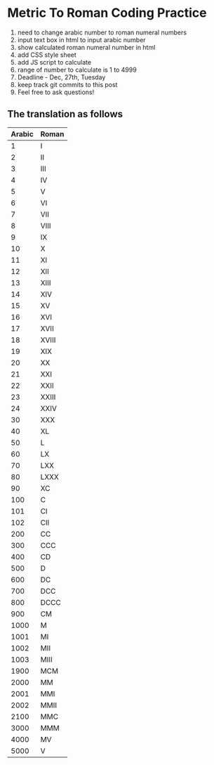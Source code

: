 # Metric To Roman Coding Practice

1.  need to change arabic number to roman numeral numbers
2.  input text box in html to input arabic number
3.  show calculated roman numeral number in html
4.  add CSS style sheet
5.  add JS script to calculate
6.  range of number to calculate is 1 to 4999
7.  Deadline - Dec, 27th, Tuesday
8.  keep track git commits to this post
8.  Feel free to ask questions! 

## The translation as follows

| Arabic| Roman|
| ------ | ----------- |
| 1| I |
| 2| II |
| 3| III |
| 4| IV|
| 5| V|
| 6| VI|
| 7| VII|
| 8| VIII|
| 9| IX|
| 10| X|
| 11| XI|
| 12| XII|
| 13| XIII|
| 14| XIV|
| 15| XV|
| 16| XVI|
| 17| XVII|
| 18| XVIII|
| 19| XIX|
| 20| XX|
| 21| XXI|
| 22| XXII|
| 23| XXIII|
| 24| XXIV|
| 30| XXX|
| 40| XL|
| 50| L|
| 60| LX|
| 70| LXX|
| 80| LXXX|
| 90| XC|
| 100| C|
| 101| CI|
| 102| CII|
| 200| CC|
| 300| CCC|
| 400| CD|
| 500| D|
| 600| DC|
| 700| DCC|
| 800| DCCC|
| 900| CM|
| 1000| M |
| 1001| MI|
| 1002| MII|
| 1003| MIII|
| 1900| MCM|
| 2000| MM|
| 2001| MMI|
| 2002| MMII|
| 2100| MMC|
| 3000| MMM|
| 4000| MV|
| 5000| V|